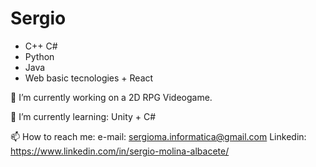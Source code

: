 # Sergio
<ul>
<li>C++ C#</li>
<li>Python</li>
<li>Java</li>
<li>Web basic tecnologies + React</li>
</ul>
🔭 I’m currently working on a 2D RPG Videogame.

🌱 I’m currently learning: Unity + C#


📫 How to reach me: e-mail: sergioma.informatica@gmail.com Linkedin: https://www.linkedin.com/in/sergio-molina-albacete/
